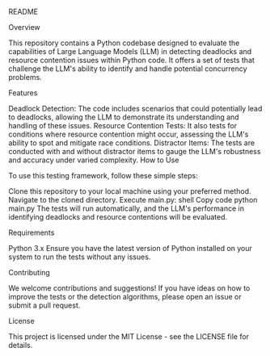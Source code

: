 README

Overview

This repository contains a Python codebase designed to evaluate the capabilities of Large Language Models (LLM) in detecting deadlocks and resource contention issues within Python code. It offers a set of tests that challenge the LLM's ability to identify and handle potential concurrency problems.

Features

Deadlock Detection: The code includes scenarios that could potentially lead to deadlocks, allowing the LLM to demonstrate its understanding and handling of these issues.
Resource Contention Tests: It also tests for conditions where resource contention might occur, assessing the LLM's ability to spot and mitigate race conditions.
Distractor Items: The tests are conducted with and without distractor items to gauge the LLM's robustness and accuracy under varied complexity.
How to Use

To use this testing framework, follow these simple steps:

Clone this repository to your local machine using your preferred method.
Navigate to the cloned directory.
Execute main.py:
shell
Copy code
python main.py
The tests will run automatically, and the LLM's performance in identifying deadlocks and resource contentions will be evaluated.

Requirements

Python 3.x
Ensure you have the latest version of Python installed on your system to run the tests without any issues.

Contributing

We welcome contributions and suggestions! If you have ideas on how to improve the tests or the detection algorithms, please open an issue or submit a pull request.

License

This project is licensed under the MIT License - see the LICENSE file for details.
